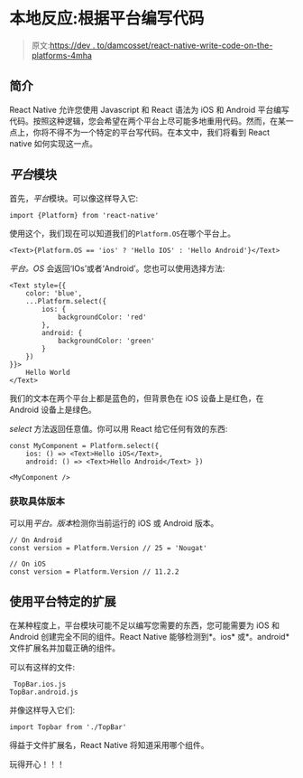 # 本地反应:根据平台编写代码

> 原文:[https://dev . to/damcosset/react-native-write-code-on-the-platforms-4mha](https://dev.to/damcosset/react-native-write-code-depending-on-the-plateforms-4mha)

## [](#introduction)简介

React Native 允许您使用 Javascript 和 React 语法为 iOS 和 Android 平台编写代码。按照这种逻辑，您会希望在两个平台上尽可能多地重用代码。然而，在某一点上，你将不得不为一个特定的平台写代码。在本文中，我们将看到 React native 如何实现这一点。

## *平台*模块

首先，*平台*模块。可以像这样导入它:

`import {Platform} from 'react-native'`

使用这个，我们现在可以知道我们的`Platform.OS`在哪个平台上。

```
<Text>{Platform.OS == 'ios' ? 'Hello IOS' : 'Hello Android'}</Text> 
```

*平台。OS* 会返回‘IOs’或者‘Android’。您也可以使用选择方法:

```
<Text style={{
    color: 'blue',
    ...Platform.select({
        ios: {
            backgroundColor: 'red'
        },
        android: {
            backgroundColor: 'green'
        }
    })
}}>
    Hello World
</Text> 
```

我们的文本在两个平台上都是蓝色的，但背景色在 iOS 设备上是红色，在 Android 设备上是绿色。

*select* 方法返回任意值。你可以用 React 给它任何有效的东西:

```
const MyComponent = Platform.select({
    ios: () => <Text>Hello iOS</Text>,
    android: () => <Text>Hello Android</Text> })

<MyComponent /> 
```

### [](#get-specific-version)获取具体版本

可以用*平台。版本*检测你当前运行的 iOS 或 Android 版本。

```
// On Android
const version = Platform.Version // 25 = 'Nougat'

// On iOS
const version = Platform.Version // 11.2.2 
```

## [](#using-platform-specific-extensions)使用平台特定的扩展

在某种程度上，平台模块可能不足以编写您需要的东西，您可能需要为 iOS 和 Android 创建完全不同的组件。React Native 能够检测到*。ios* 或*。android* 文件扩展名并加载正确的组件。

可以有这样的文件:

```
 TopBar.ios.js
TopBar.android.js 
```

并像这样导入它们:

```
import Topbar from './TopBar' 
```

得益于文件扩展名，React Native 将知道采用哪个组件。

玩得开心！！！